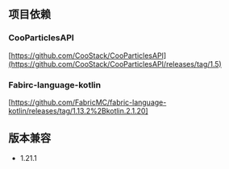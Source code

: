 ## 项目依赖
### CooParticlesAPI
[https://github.com/CooStack/CooParticlesAPI](https://github.com/CooStack/CooParticlesAPI/releases/tag/1.5)
### Fabirc-language-kotlin
[https://github.com/FabricMC/fabric-language-kotlin/releases/tag/1.13.2%2Bkotlin.2.1.20]
## 版本兼容
- 1.21.1
  
